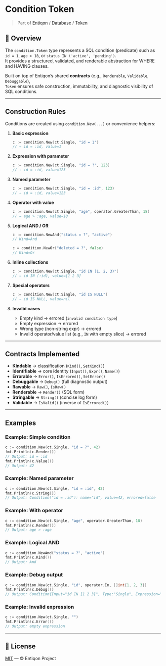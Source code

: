 # Condition Token

> Part of [Entiqon](../../../) / [Database](../../) / [Token](../)

## 🌱 Overview

The `condition.Token` type represents a SQL condition (predicate) such as  
`id = 1`, `age > 18`, or `status IN ('active', 'pending')`.  
It provides a structured, validated, and renderable abstraction for WHERE and HAVING clauses.

Built on top of Entiqon’s shared **contracts** (e.g., `Renderable`, `Validable`, `Debuggable`),  
`Token` ensures safe construction, immutability, and diagnostic visibility of SQL conditions.

---

## Construction Rules

Conditions are created using `condition.New(...)` or convenience helpers:

1. **Basic expression**
   ```go
   c := condition.New(ct.Single, "id = 1")
   // → id = :id, value=1
   ```

2. **Expression with parameter**
   ```go
   c := condition.New(ct.Single, "id = ?", 123)
   // → id = :id, value=123
   ```

3. **Named parameter**
   ```go
   c := condition.New(ct.Single, "id = :id", 123)
   // → id = :id, value=123
   ```

4. **Operator with value**
   ```go
   c := condition.New(ct.Single, "age", operator.GreaterThan, 18)
   // → age > :age, value=18
   ```

5. **Logical AND / OR**
   ```go
   c := condition.NewAnd("status = ?", "active")
   // Kind=And

   c = condition.NewOr("deleted = ?", false)
   // Kind=Or
   ```

6. **Inline collections**
   ```go
   c := condition.New(ct.Single, "id IN (1, 2, 3)")
   // → id IN (:id), value=[1 2 3]
   ```

7. **Special operators**
   ```go
   c := condition.New(ct.Single, "id IS NULL")
   // → id IS NULL, value=nil
   ```

8. **Invalid cases**
   - Empty kind → errored (`invalid condition type`)
   - Empty expression → errored
   - Wrong type (non-string expr) → errored
   - Invalid operator/value list (e.g., `IN` with empty slice) → errored

---

## Contracts Implemented

- **Kindable** → classification (`Kind()`, `SetKind()`)
- **Identifiable** → core identity (`Input()`, `Expr()`, `Name()`)
- **Errorable** → `Error()`, `IsErrored()`, `SetError()`
- **Debuggable** → `Debug()` (full diagnostic output)
- **Rawable** → `Raw()`, `IsRaw()`
- **Renderable** → `Render()` (SQL form)
- **Stringable** → `String()` (concise log form)
- **Validable** → `IsValid()` (inverse of `IsErrored()`)

---

## Examples

### Example: Simple condition
```go
c := condition.New(ct.Single, "id = ?", 42)
fmt.Println(c.Render())
// Output: id = :id
fmt.Println(c.Value())
// Output: 42
```

### Example: Named parameter
```go
c := condition.New(ct.Single, "id = :id", 42)
fmt.Println(c.String())
// Output: Condition("id = :id"): name="id", value=42, errored=false
```

### Example: With operator
```go
c := condition.New(ct.Single, "age", operator.GreaterThan, 18)
fmt.Println(c.Render())
// Output: age > :age
```

### Example: Logical AND
```go
c := condition.NewAnd("status = ?", "active")
fmt.Println(c.Kind())
// Output: And
```

### Example: Debug output
```go
c := condition.New(ct.Single, "id", operator.In, []int{1, 2, 3})
fmt.Println(c.Debug())
// Output: Condition{Input="id IN [1 2 3]", Type:"Single", Expression="id IN (:id)", Value=[1 2 3], Error=<nil>}
```

### Example: Invalid expression
```go
c := condition.New(ct.Single, "")
fmt.Println(c.Error())
// Output: empty expression
```

---

## 📄 License

[MIT](../../../LICENSE) — © Entiqon Project
